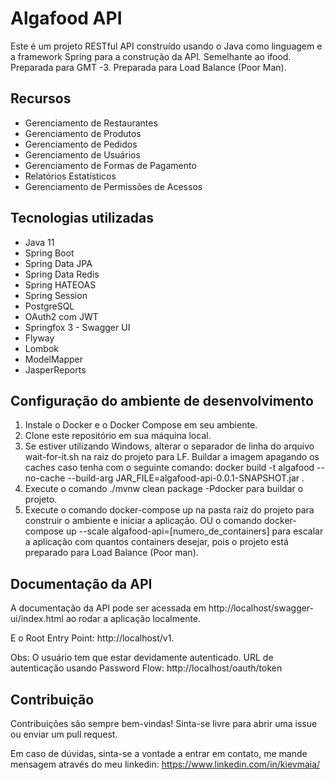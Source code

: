 # Algafood API
Este é um projeto RESTful API construído usando o Java como linguagem e a framework Spring para a construção da API. Semelhante ao ifood.
Preparada para GMT -3.
Preparada para Load Balance (Poor Man).

<h2>Recursos</h2>
<ul>
  <li>Gerenciamento de Restaurantes</li>
  <li>Gerenciamento de Produtos</li>
  <li>Gerenciamento de Pedidos</li>
  <li>Gerenciamento de Usuários</li>
  <li>Gerenciamento de Formas de Pagamento</li>
  <li>Relatórios Estatísticos</li>
  <li>Gerenciamento de Permissões de Acessos</li>
</ul>

<h2>Tecnologias utilizadas</h2>
<ul>
  <li>Java 11</li>
  <li>Spring Boot</li>
  <li>Spring Data JPA</li>
  <li>Spring Data Redis</li>
  <li>Spring HATEOAS</li>
  <li>Spring Session</li>
  <li>PostgreSQL</li>
  <li>OAuth2 com JWT</li>
  <li>Springfox 3 - Swagger UI</li>
  <li>Flyway</li>
  <li>Lombok</li>
  <li>ModelMapper</li>
  <li>JasperReports</li>
</ul>

<h2>Configuração do ambiente de desenvolvimento</h2>
<ol>
  <li>Instale o Docker e o Docker Compose em seu ambiente.</li>
  <li>Clone este repositório em sua máquina local.</li>
  <li>Se estiver utilizando Windows, alterar o separador de linha do arquivo wait-for-it.sh na raiz do projeto para LF.
 Buildar a imagem apagando os caches caso tenha com o seguinte comando: docker build -t algafood --no-cache --build-arg JAR_FILE=algafood-api-0.0.1-SNAPSHOT.jar . </li>
  <li>Execute o comando ./mvnw clean package -Pdocker para buildar o projeto.
  <li>Execute o comando docker-compose up na pasta raiz do projeto para construir o ambiente e iniciar a aplicação. OU o comando docker-compose up --scale algafood-api=[numero_de_containers] para escalar a aplicação com quantos containers desejar, pois o projeto está preparado para Load Balance (Poor man).</li>
</ol>

<h2>Documentação da API</h2>
A documentação da API pode ser acessada em http://localhost/swagger-ui/index.html ao rodar a aplicação localmente.

E o Root Entry Point: http://localhost/v1.

Obs: O usuário tem que estar devidamente autenticado.
URL de autenticação usando Password Flow: http://localhost/oauth/token 

<h2>Contribuição</h2>
Contribuições são sempre bem-vindas! Sinta-se livre para abrir uma issue ou enviar um pull request.

Em caso de dúvidas, sinta-se a vontade a entrar em contato, me mande mensagem através do meu linkedin:
https://www.linkedin.com/in/kievmaia/
